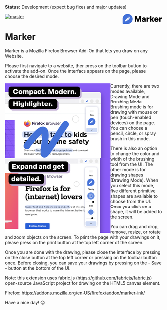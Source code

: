 **Status:** Development (expect bug fixes and major updates)

<img title="Draw" src="logo.png" width=25% align="right" /> [![master](https://github.com/robin-rpr/draw/actions/workflows/master.yml/badge.svg)](https://github.com/robin-rpr/draw/actions/workflows/master.yml)

# Marker

Marker is a Mozilla Firefox Browser Add-On that lets you draw on any Website.

Please first navigate to a website, then press on the toolbar button to activate the add-on. Once the interface appears on the page, please choose the desired mode. 

<img title="Draw" src="preview1.png" height=241 align="left" />
<img title="Draw" src="preview2.png" height=241 align="left" />

Currently, there are two modes available, Drawing Mode and Brushing Mode. Brushing mode is for drawing with mouse or pen (touch-enabled devices) on the page. You can choose a pencil, circle, or spray brush in this mode. 

There is also an option to change the color and width of the brushing tool from the UI. The other mode is for drawing 
shapes (Drawing Mode). When you select this mode, five different primitive shapes are available to choose from the UI. Once you click on a shape, it will be added to the screen.

You can drag and drop, remove, resize, or rotate and zoom objects on the screen. To print the page with your drawings on it, please press on the print button at the top left corner of the screen. 

Once you are done with the drawing, please close the interface by pressing on the close button at the top left corner or pressing on the toolbar button once. Before closing, you can save your drawings by pressing on the - Save - button at the bottom of the UI.

Note: this extension uses fabric.js (https://github.com/fabricjs/fabric.js) open-source JavaScript project for drawing on the HTML5 canvas element.

Firefox: https://addons.mozilla.org/en-US/firefox/addon/marker-ink/ 

Have a nice day! 😊
